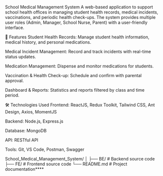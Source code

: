 
School Medical Management System
A web-based application to support school health offices in managing student health records, medical incidents, vaccinations, and periodic health check-ups. The system provides multiple user roles (Admin, Manager, School Nurse, Parent) with a user-friendly interface.

📌 Features
Student Health Records: Manage student health information, medical history, and personal medications.

Medical Incident Management: Record and track incidents with real-time status updates.

Medication Management: Dispense and monitor medications for students.

Vaccination & Health Check-up: Schedule and confirm with parental approval.

Dashboard & Reports: Statistics and reports filtered by class and time period.


🛠️ Technologies Used
Frontend: ReactJS, Redux Toolkit, Tailwind CSS, Ant Design, Axios, MomentJS

Backend: Node.js, Express.js

Database: MongoDB

API: RESTful API


Tools: Git, VS Code, Postman, Swagger


School_Medical_Management_System/
│
├── BE/          # Backend source code
├── FE/          # Frontend source code
└── README.md    # Project documentation****
